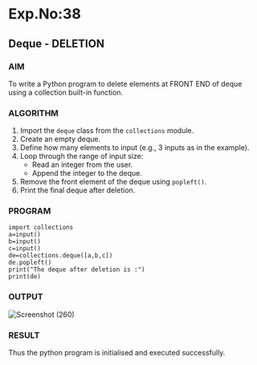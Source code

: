 
# Exp.No:38  
## Deque - DELETION

### AIM  
To write a Python program to delete elements at FRONT END of deque using a collection built-in function.

### ALGORITHM  

1. Import the `deque` class from the `collections` module.  
2. Create an empty deque.  
3. Define how many elements to input (e.g., 3 inputs as in the example).  
4. Loop through the range of input size:  
   - Read an integer from the user.  
   - Append the integer to the deque.  
5. Remove the front element of the deque using `popleft()`.  
6. Print the final deque after deletion.  

### PROGRAM  

```
import collections
a=input()
b=input()
c=input()
de=collections.deque([a,b,c])
de.popleft()
print("The deque after deletion is :")
print(de)
```

### OUTPUT
![Screenshot (260)](https://github.com/user-attachments/assets/4741e820-b131-4817-99b7-f8e156bd09d8)

### RESULT
Thus the python program is initialised and executed successfully.
